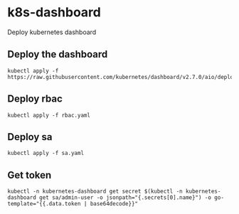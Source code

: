 # k8s-dashboard
Deploy kubernetes dashboard

## Deploy the dashboard
```
kubectl apply -f https://raw.githubusercontent.com/kubernetes/dashboard/v2.7.0/aio/deploy/recommended.yaml
```

## Deploy rbac
```
kubectl apply -f rbac.yaml
```

## Deploy sa
```
kubectl apply -f sa.yaml
```

## Get token
```
kubectl -n kubernetes-dashboard get secret $(kubectl -n kubernetes-dashboard get sa/admin-user -o jsonpath="{.secrets[0].name}") -o go-template="{{.data.token | base64decode}}"
```
